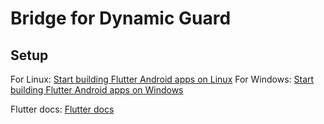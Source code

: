 # Bridge for Dynamic Guard

## Setup

For Linux: [Start building Flutter Android apps on Linux](https://docs.flutter.dev/get-started/install/linux/android)
For Windows: [Start building Flutter Android apps on Windows](https://docs.flutter.dev/get-started/install/windows/mobile)

Flutter docs: [Flutter docs](https://docs.flutter.dev/get-started/fundamentals)